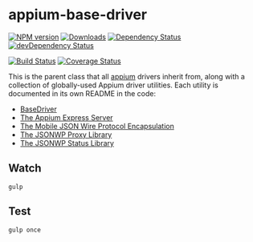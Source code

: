 appium-base-driver
===================
[![NPM version](http://img.shields.io/npm/v/appium-base-driver.svg)](https://npmjs.org/package/appium-base-driver)
[![Downloads](http://img.shields.io/npm/dm/appium-base-driver.svg)](https://npmjs.org/package/appium-base-driver)
[![Dependency Status](https://david-dm.org/appium/appium-base-driver.svg)](https://david-dm.org/appium/appium-base-driver)
[![devDependency Status](https://david-dm.org/appium/appium-base-driver/dev-status.svg)](https://david-dm.org/appium/appium-base-driver#info=devDependencies)

[![Build Status](https://travis-ci.org/appium/appium-base-driver.svg?branch=master)](https://travis-ci.org/appium/appium-base-driver)
[![Coverage Status](https://coveralls.io/repos/appium/appium-base-driver/badge.svg?branch=master)](https://coveralls.io/r/appium/appium-base-driver?branch=master)

This is the parent class that all [appium](appium.io) drivers inherit from, along with a collection of globally-used Appium driver utilities. Each utility is documented in its own README in the code:

* [BaseDriver](lib/basedriver)
* [The Appium Express Server](lib/express)
* [The Mobile JSON Wire Protocol Encapsulation](lib/mjsonwp)
* [The JSONWP Proxy Library](lib/jsonwp-proxy)
* [The JSONWP Status Library](lib/jsonwp-status)

## Watch

```
gulp
```

## Test

```
gulp once
```

